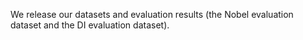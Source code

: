 We release our datasets and evaluation results (the Nobel evaluation dataset and the DI evaluation dataset).
